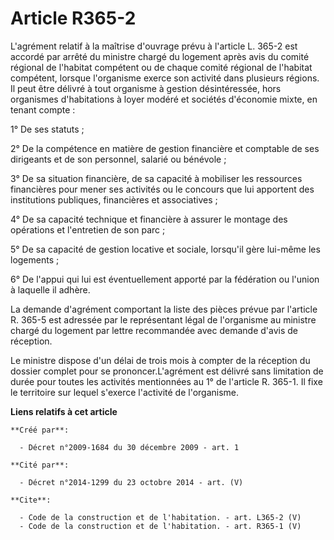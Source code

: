 # Article R365-2

L'agrément relatif à la maîtrise d'ouvrage prévu à l'article L. 365-2 est accordé par arrêté du ministre chargé du logement
après avis du comité régional de l'habitat compétent ou de chaque comité régional de l'habitat compétent, lorsque l'organisme
exerce son activité dans plusieurs régions. Il peut être délivré à tout organisme à gestion désintéressée, hors organismes
d'habitations à loyer modéré et sociétés d'économie mixte, en tenant compte : 

1° De ses statuts ; 

2° De la compétence en matière de gestion financière et comptable de ses dirigeants et de son personnel, salarié ou
bénévole ; 

3° De sa situation financière, de sa capacité à mobiliser les ressources financières pour mener ses activités ou le concours
que lui apportent des institutions publiques, financières et associatives ; 

4° De sa capacité technique et financière à assurer le montage des opérations et l'entretien de son parc ; 

5° De sa capacité de gestion locative et sociale, lorsqu'il gère lui-même les logements ; 

6° De l'appui qui lui est éventuellement apporté par la fédération ou l'union à laquelle il adhère. 

La demande d'agrément comportant la liste des pièces prévue par l'article R. 365-5 est adressée par le représentant légal de
l'organisme au ministre chargé du logement par lettre recommandée avec demande d'avis de réception. 

Le ministre dispose d'un délai de trois mois à compter de la réception du dossier complet pour se prononcer.L'agrément est
délivré sans limitation de durée pour toutes les activités mentionnées au 1° de l'article R. 365-1. Il fixe le territoire sur
lequel s'exerce l'activité de l'organisme.

**Liens relatifs à cet article**

	**Créé par**:

	  - Décret n°2009-1684 du 30 décembre 2009 - art. 1

	**Cité par**:

	  - Décret n°2014-1299 du 23 octobre 2014 - art. (V)

	**Cite**:

	  - Code de la construction et de l'habitation. - art. L365-2 (V)
	  - Code de la construction et de l'habitation. - art. R365-1 (V)
